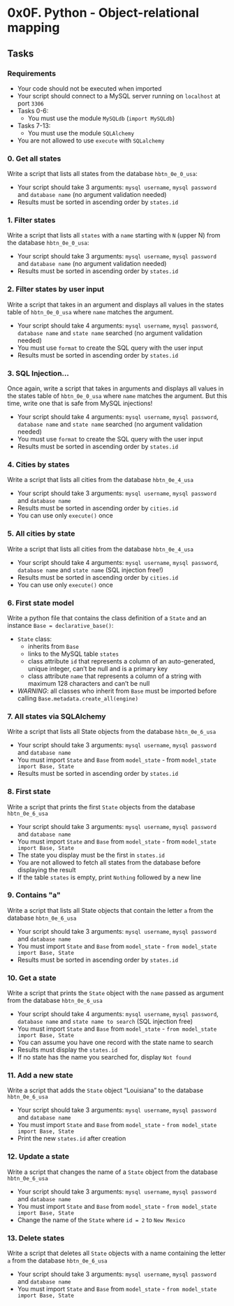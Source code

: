 # 0x0F. Python - Object-relational mapping

## Tasks

### Requirements
- Your code should not be executed when imported
- Your script should connect to a MySQL server running on `localhost` at port `3306`
- Tasks 0-6:
  - You must use the module `MySQLdb` (`import MySQLdb`)
- Tasks 7-13:
  - You must use the module `SQLAlchemy`
- You are not allowed to use `execute` with `SQLalchemy`

### 0. Get all states
Write a script that lists all states from the database `hbtn_0e_0_usa`:
- Your script should take 3 arguments: `mysql username`, `mysql password` and `database name` (no argument validation needed)
- Results must be sorted in ascending order by `states.id`

### 1. Filter states
Write a script that lists all `states` with a `name` starting with `N` (upper N) from the database `hbtn_0e_0_usa`:
- Your script should take 3 arguments: `mysql username`, `mysql password` and `database name` (no argument validation needed)
- Results must be sorted in ascending order by `states.id`

### 2. Filter states by user input
Write a script that takes in an argument and displays all values in the states table of `hbtn_0e_0_usa` where `name` matches the argument.
- Your script should take 4 arguments: `mysql username`, `mysql password`, `database name` and `state name` searched (no argument validation needed)
- You must use `format` to create the SQL query with the user input
- Results must be sorted in ascending order by `states.id`

### 3. SQL Injection...
Once again, write a script that takes in arguments and displays all values in the states table of `hbtn_0e_0_usa` where `name` matches the argument. But this time, write one that is safe from MySQL injections!
- Your script should take 4 arguments: `mysql username`, `mysql password`, `database name` and `state name` searched (no argument validation needed)
- You must use `format` to create the SQL query with the user input
- Results must be sorted in ascending order by `states.id`

### 4. Cities by states
Write a script that lists all cities from the database `hbtn_0e_4_usa`
- Your script should take 3 arguments: `mysql username`, `mysql password` and `database name`
- Results must be sorted in ascending order by `cities.id`
- You can use only `execute()` once


### 5. All cities by state
Write a script that lists all cities from the database `hbtn_0e_4_usa`
- Your script should take 4 arguments: `mysql username`, `mysql password`, `database name` and `state name` (SQL injection free!)
- Results must be sorted in ascending order by `cities.id`
- You can use only `execute()` once


### 6. First state model
Write a python file that contains the class definition of a `State` and an instance `Base = declarative_base()`:
- `State` class:
  - inherits from `Base`
  - links to the MySQL table `states`
  - class attribute `id` that represents a column of an auto-generated, unique integer, can’t be null and is a primary key
  - class attribute `name` that represents a column of a string with maximum 128 characters and can’t be null
- *WARNING*: all classes who inherit from `Base` must be imported before calling `Base.metadata.create_all(engine)`

### 7. All states via SQLAlchemy
Write a script that lists all State objects from the database `hbtn_0e_6_usa`
- Your script should take 3 arguments: `mysql username`, `mysql password` and `database name`
- You must import `State` and `Base` from `model_state` - from `model_state import Base, State`
- Results must be sorted in ascending order by `states.id`


### 8. First state
Write a script that prints the first `State` objects from the database `hbtn_0e_6_usa`
- Your script should take 3 arguments: `mysql username`, `mysql password` and `database name`
- You must import `State` and `Base` from `model_state` - from `model_state import Base, State`
- The state you display must be the first in `states.id`
- You are not allowed to fetch all states from the database before displaying the result
- If the table `states` is empty, print `Nothing` followed by a new line


### 9. Contains "a"
Write a script that lists all State objects that contain the letter `a` from the database `hbtn_0e_6_usa`
- Your script should take 3 arguments: `mysql username`, `mysql password` and `database name`
- You must import `State` and `Base` from `model_state` - `from model_state import Base, State`
- Results must be sorted in ascending order by `states.id`


### 10. Get a state
Write a script that prints the `State` object with the `name` passed as argument from the database `hbtn_0e_6_usa`
- Your script should take 4 arguments: `mysql username`, `mysql password`, `database name` and `state name to search` (SQL injection free)
- You must import `State` and `Base` from `model_state` - `from model_state import Base, State`
- You can assume you have one record with the state name to search
- Results must display the `states.id`
- If no state has the name you searched for, display `Not found`


### 11. Add a new state
Write a script that adds the `State` object “Louisiana” to the database `hbtn_0e_6_usa`
- Your script should take 3 arguments: `mysql username`, `mysql password` and `database name`
- You must import `State` and `Base` from `model_state` - `from model_state import Base, State`
- Print the new `states.id` after creation


### 12. Update a state
Write a script that changes the name of a `State` object from the database `hbtn_0e_6_usa`
- Your script should take 3 arguments: `mysql username`, `mysql password` and `database name`
- You must import `State` and `Base` from `model_state` - `from model_state import Base, State`
- Change the name of the `State` where `id = 2` to `New Mexico`


### 13. Delete states
Write a script that deletes all `State` objects with a name containing the letter `a` from the database `hbtn_0e_6_usa`
- Your script should take 3 arguments: `mysql username`, `mysql password` and `database name`
- You must import `State` and `Base` from `model_state` - `from model_state import Base, State`
